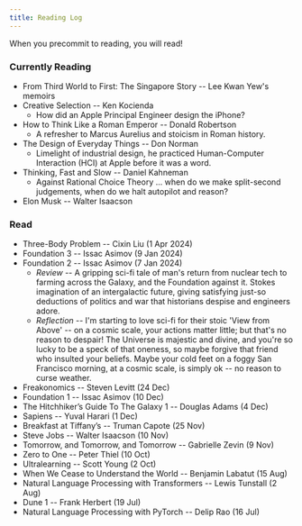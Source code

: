 ```yaml
---
title: Reading Log
---
```

When you precommit to reading, you will read!
### Currently Reading
- From Third World to First: The Singapore Story -- Lee Kwan Yew's memoirs
- Creative Selection -- Ken Kocienda
	-   How did an Apple Principal Engineer design the iPhone?
- How to Think Like a Roman Emperor -- Donald Robertson
	-  A refresher to Marcus Aurelius and stoicism in Roman history.
- The Design of Everyday Things -- Don Norman
	- Limelight of industrial design, he practiced Human-Computer Interaction (HCI) at Apple before it was a word.
- Thinking, Fast and Slow -- Daniel Kahneman
	- Against Rational Choice Theory ... when do we make split-second judgements, when do we halt autopilot and reason?
- Elon Musk -- Walter Isaacson
### Read
- Three-Body Problem -- Cixin Liu (1 Apr 2024)
- Foundation 3 -- Issac Asimov (9 Jan 2024)
- Foundation 2 -- Issac Asimov (7 Jan 2024)
	- *Review* -- A gripping sci-fi tale of man's return from nuclear tech to farming across the Galaxy, and the Foundation against it. Stokes imagination of an intergalactic future, giving satisfying just-so deductions of politics and war that historians despise and engineers adore.
	- *Reflection* -- I'm starting to love sci-fi for their stoic 'View from Above' -- on a cosmic scale, your actions matter little; but that's no reason to despair! The Universe is majestic and divine, and you're so lucky to be a speck of that oneness, so maybe forgive that friend who insulted your beliefs. Maybe your cold feet on a foggy San Francisco morning, at a cosmic scale, is simply ok -- no reason to curse weather.
- Freakonomics -- Steven Levitt (24 Dec)
- Foundation 1 -- Issac Asimov (10 Dec)
- The Hitchhiker’s Guide To The Galaxy 1 -- Douglas Adams (4 Dec)
- Sapiens -- Yuval Harari (1 Dec)
- Breakfast at Tiffany’s -- Truman Capote (25 Nov)
- Steve Jobs -- Walter Isaacson (10 Nov)
- Tomorrow, and Tomorrow, and Tomorrow -- Gabrielle Zevin (9 Nov)
- Zero to One -- Peter Thiel (10 Oct)
- Ultralearning -- Scott Young (2 Oct)
- When We Cease to Understand the World -- Benjamin Labatut (15 Aug)
- Natural Language Processing with Transformers -- Lewis Tunstall (2 Aug)
- Dune 1 -- Frank Herbert (19 Jul)
- Natural Language Processing with PyTorch --  Delip Rao (16 Jul)